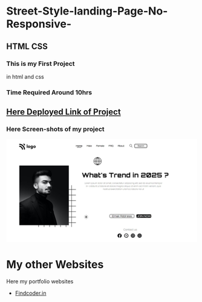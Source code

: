 # Street-Style-landing-Page-No-Responsive- 
## **HTML** **CSS**

### This is my **First Project**
in html and css

### Time Required Around **10hrs**

## [ Here Deployed Link of Project]()

### Here **Screen-shots** of my project

![Screen-shots](live-class-project-01/MeProjec1.png)

# My other Websites

Here my portfolio websites 

- [Findcoder.in](https://www.findcoder.io/u/raavan)
